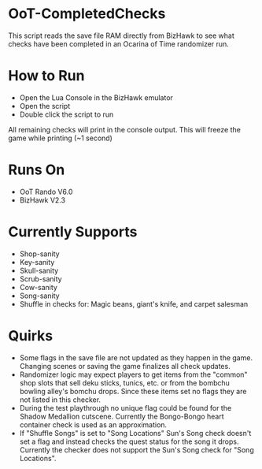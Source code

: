 # OoT-CompletedChecks
This script reads the save file RAM directly from BizHawk to see what checks have been completed in an Ocarina of Time randomizer run.

# How to Run
- Open the Lua Console in the BizHawk emulator
- Open the script
- Double click the script to run

All remaining checks will print in the console output. 
This will freeze the game while printing (~1 second)

# Runs On
- OoT Rando V6.0
- BizHawk V2.3

# Currently Supports
- Shop-sanity
- Key-sanity
- Skull-sanity
- Scrub-sanity
- Cow-sanity
- Song-sanity
- Shuffle in checks for: Magic beans, giant's knife, and carpet salesman

# Quirks
- Some flags in the save file are not updated as they happen in the game. Changing scenes or saving the game finalizes all check updates.
- Randomizer logic may expect players to get items from the "common" shop slots that sell deku sticks, tunics, etc. or from the bombchu bowling alley's bomchu drops. Since these items set no flags they are not listed in this checker.
- During the test playthrough no unique flag could be found for the Shadow Medallion cutscene. Currently the Bongo-Bongo heart container check is used as an approximation.
- If "Shuffle Songs" is set to "Song Locations" Sun's Song check doesn't set a flag and instead checks the quest status for the song it drops. Currently the checker does not support the Sun's Song check for "Song Locations".